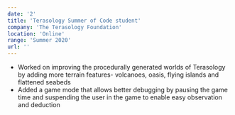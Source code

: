 ```yaml
---
date: '2'
title: 'Terasology Summer of Code student'
company: 'The Terasology Foundation'
location: 'Online'
range: 'Summer 2020'
url: ''
---
```


- Worked on improving the procedurally generated worlds of Terasology by adding more terrain features- volcanoes, oasis, flying islands and flattened seabeds
- Added a game mode that allows better debugging by pausing the game time and suspending the user in the game to enable easy observation and deduction
